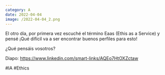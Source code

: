 ```yaml
--- 
category: A 
date: 2022-04-04 
image: /2022-04-04_2.png 
--- 
```


El otro día, por primera vez escuché el término Eaas (Ethis as a Service) y pensé ¡Qué difícil va a ser encontrar buenos perfiles para esto!

¿Qué pensáis vosotros?

Diapo: https://www.linkedin.com/smart-links/AQEo7HtOXZctaw

#IA #Ethics